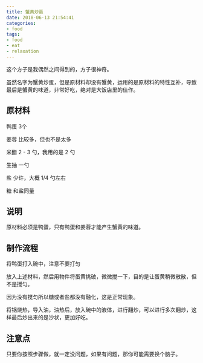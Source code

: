 ```yaml
---
title: 蟹黄炒蛋
date: 2018-06-13 21:54:41
categories:
- food
tags:
- food
- eat
- relaxation
---
```

这个方子是我偶然之间得到的，方子很神奇。

<!-- more -->

虽然名字为蟹黄炒蛋，但是原材料却没有蟹黄，运用的是原材料的特性互补，导致最后是蟹黄的味道，非常好吃，绝对是大饭店里的佳作。

## 原材料

鸭蛋 3个

姜蓉 比较多，但也不是太多

米醋 2 - 3 勺，我用的是 2 勺

生抽 一勺

盐   少许，大概 1/4 勺左右

糖   和盐同量

## 说明

原材料必须是鸭蛋，只有鸭蛋和姜蓉才能产生蟹黄的味道。

## 制作流程

将鸭蛋打入碗中，注意不要打匀

放入上述材料，然后用物件将蛋黄挑破，微微搅一下，目的是让蛋黄稍微散散，但不是搅匀。

因为没有搅匀所以糖或者盐都没有融化，这是正常现象。

将锅烧热，导入油，油热后，放入碗中的液体，进行翻炒，可以进行多次翻炒，这样最后炒出来的是沙状，更加好吃。

## 注意点

只要你按照步骤做，就一定没问题，如果有问题，那你可能需要换个脑子。
 
